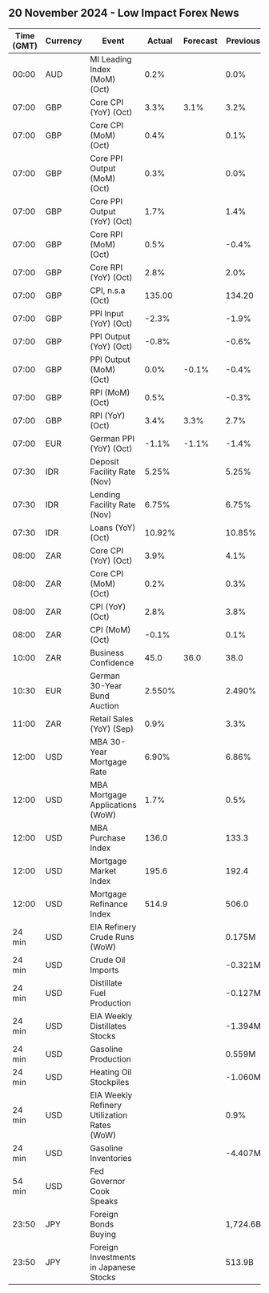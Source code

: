 ## 20 November 2024 - Low Impact Forex News

| Time (GMT) | Currency | Event | Actual | Forecast | Previous |
|------|----------|-------|--------|----------|----------|
| 00:00 | AUD | MI Leading Index (MoM) (Oct) | 0.2% |  | 0.0% |
| 07:00 | GBP | Core CPI (YoY) (Oct) | 3.3% | 3.1% | 3.2% |
| 07:00 | GBP | Core CPI (MoM) (Oct) | 0.4% |  | 0.1% |
| 07:00 | GBP | Core PPI Output (MoM) (Oct) | 0.3% |  | 0.0% |
| 07:00 | GBP | Core PPI Output (YoY) (Oct) | 1.7% |  | 1.4% |
| 07:00 | GBP | Core RPI (MoM) (Oct) | 0.5% |  | -0.4% |
| 07:00 | GBP | Core RPI (YoY) (Oct) | 2.8% |  | 2.0% |
| 07:00 | GBP | CPI, n.s.a (Oct) | 135.00 |  | 134.20 |
| 07:00 | GBP | PPI Input (YoY) (Oct) | -2.3% |  | -1.9% |
| 07:00 | GBP | PPI Output (YoY) (Oct) | -0.8% |  | -0.6% |
| 07:00 | GBP | PPI Output (MoM) (Oct) | 0.0% | -0.1% | -0.4% |
| 07:00 | GBP | RPI (MoM) (Oct) | 0.5% |  | -0.3% |
| 07:00 | GBP | RPI (YoY) (Oct) | 3.4% | 3.3% | 2.7% |
| 07:00 | EUR | German PPI (YoY) (Oct) | -1.1% | -1.1% | -1.4% |
| 07:30 | IDR | Deposit Facility Rate (Nov) | 5.25% |  | 5.25% |
| 07:30 | IDR | Lending Facility Rate (Nov) | 6.75% |  | 6.75% |
| 07:30 | IDR | Loans (YoY) (Oct) | 10.92% |  | 10.85% |
| 08:00 | ZAR | Core CPI (YoY) (Oct) | 3.9% |  | 4.1% |
| 08:00 | ZAR | Core CPI (MoM) (Oct) | 0.2% |  | 0.3% |
| 08:00 | ZAR | CPI (YoY) (Oct) | 2.8% |  | 3.8% |
| 08:00 | ZAR | CPI (MoM) (Oct) | -0.1% |  | 0.1% |
| 10:00 | ZAR | Business Confidence | 45.0 | 36.0 | 38.0 |
| 10:30 | EUR | German 30-Year Bund Auction | 2.550% |  | 2.490% |
| 11:00 | ZAR | Retail Sales (YoY) (Sep) | 0.9% |  | 3.3% |
| 12:00 | USD | MBA 30-Year Mortgage Rate | 6.90% |  | 6.86% |
| 12:00 | USD | MBA Mortgage Applications (WoW) | 1.7% |  | 0.5% |
| 12:00 | USD | MBA Purchase Index | 136.0 |  | 133.3 |
| 12:00 | USD | Mortgage Market Index | 195.6 |  | 192.4 |
| 12:00 | USD | Mortgage Refinance Index | 514.9 |  | 506.0 |
| 24 min | USD | EIA Refinery Crude Runs (WoW) |  |  | 0.175M |
| 24 min | USD | Crude Oil Imports |  |  | -0.321M |
| 24 min | USD | Distillate Fuel Production |  |  | -0.127M |
| 24 min | USD | EIA Weekly Distillates Stocks |  |  | -1.394M |
| 24 min | USD | Gasoline Production |  |  | 0.559M |
| 24 min | USD | Heating Oil Stockpiles |  |  | -1.060M |
| 24 min | USD | EIA Weekly Refinery Utilization Rates (WoW) |  |  | 0.9% |
| 24 min | USD | Gasoline Inventories |  |  | -4.407M |
| 54 min | USD | Fed Governor Cook Speaks |  |  |  |
| 23:50 | JPY | Foreign Bonds Buying |  |  | 1,724.6B |
| 23:50 | JPY | Foreign Investments in Japanese Stocks |  |  | 513.9B |

